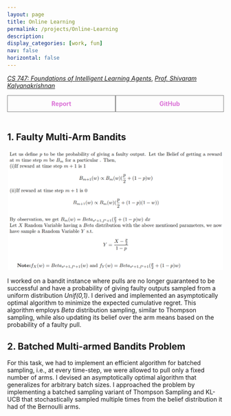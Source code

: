 ```yaml
---
layout: page
title: Online Learning
permalink: /projects/Online-Learning
description:
display_categories: [work, fun]
nav: false
horizontal: false
---
```

  [_CS 747: Foundations of Intelligent Learning Agents_](https://www.cse.iitb.ac.in/~shivaram/teaching/cs747-a2023/index.html), [_Prof. Shivaram Kalyanakrishnan_](https://www.cse.iitb.ac.in/~shivaram/) 

  <div style="display: flex;">
    <a href="/assets/pdf/Bandits.pdf" style="flex: 1; padding: 10px; border: 1px solid grey; text-align: center; text-decoration: none;">
        <div style="font-weight: bold; color: orchid;">Report</div>
    </a>
    <a href="https://github.com/Vansh28Kapoor/Online-Learning" style="flex: 1; padding: 10px; border: 1px solid grey; text-align: center; text-decoration: none;">
        <div style="font-weight: bold; color: orchid;">GitHub</div>
    </a>
</div>

<br>

## 1. Faulty Multi-Arm Bandits 	
<p align="center">	
    <img width="500"  src="/assets/img/opt_alg.png">	
</p>	

I worked on a bandit instance where pulls are no longer guaranteed to be successful and have a probability of giving faulty outputs sampled from a uniform distribution _Unif(0,1)_. I derived and implemented an asymptotically optimal algorithm to minimize the expected cumulative regret. This algorithm employs _Beta_ distribution sampling, similar to Thompson sampling, while also updating its belief over the arm means based on the probability of a faulty pull.

## 2. Batched Multi-armed Bandits Problem
  For this task, we had to implement an efficient algorithm for batched sampling, i.e., at every time-step, we were allowed to pull only a fixed number of arms. I devised an asymptotically optimal algorithm that generalizes for arbitrary batch sizes. I approached the problem by implementing a batched sampling variant of Thompson Sampling and KL-UCB that stochastically sampled multiple times from the belief distribution it had of the Bernoulli arms.
